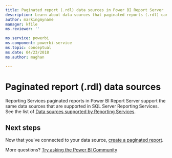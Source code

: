 ```yaml
---
title: Paginated report (.rdl) data sources in Power BI Report Server
description: Learn about data sources that paginated reports (.rdl) can connect to in Power BI Report Server.
author: markingmyname
manager: kfile
ms.reviewer: ''

ms.service: powerbi
ms.component: powerbi-service
ms.topic: conceptual
ms.date: 04/23/2018
ms.author: maghan

---
```

# Paginated report (.rdl) data sources
Reporting Services paginated reports in Power BI Report Server support the same data sources that are supported in SQL Server Reporting Services. See the list of [Data sources supported by Reporting Services](https://docs.microsoft.com/sql/reporting-services/report-data/data-sources-supported-by-reporting-services-ssrs).

## Next steps
Now that you've connected to your data source, [create a paginated report](quickstart-create-paginated-report.md).  


More questions? [Try asking the Power BI Community](https://community.powerbi.com/)

